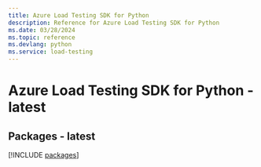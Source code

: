 ```yaml
---
title: Azure Load Testing SDK for Python
description: Reference for Azure Load Testing SDK for Python
ms.date: 03/28/2024
ms.topic: reference
ms.devlang: python
ms.service: load-testing
---
```

# Azure Load Testing SDK for Python - latest

## Packages - latest
[!INCLUDE [packages](load-testing-index.md)]
